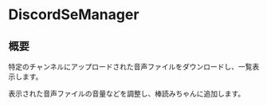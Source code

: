 # DiscordSeManager
## 概要

特定のチャンネルにアップロードされた音声ファイルをダウンロードし、一覧表示します。

表示された音声ファイルの音量などを調整し、棒読みちゃんに追加します。
